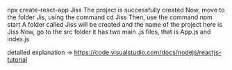 npx create-react-app Jiss
The project is successfully created 
Now, move to the folder Jis, using the command
cd Jiss
Then, use the command
npm start 
A folder called Jiss will be created and the name of the project here is Jiss
Now, go to the src folder
it has two main .js files, that is  App.js and index.js

detailed explanation -> https://code.visualstudio.com/docs/nodejs/reactjs-tutorial
